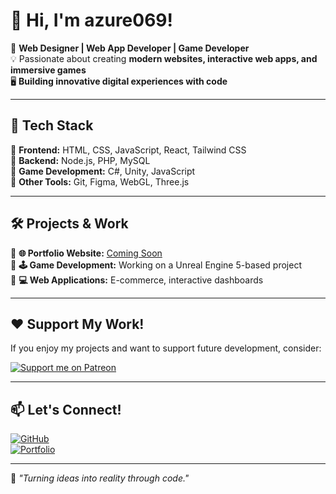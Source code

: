 # 👋 Hi, I'm azure069!

🎨 **Web Designer | Web App Developer | Game Developer**  
💡 Passionate about creating **modern websites, interactive web apps, and immersive games**  
🖥️ **Building innovative digital experiences with code**  

---

## 🚀 **Tech Stack**
🔹 **Frontend:** HTML, CSS, JavaScript, React, Tailwind CSS  
🔹 **Backend:** Node.js, PHP, MySQL  
🔹 **Game Development:** C#, Unity, JavaScript  
🔹 **Other Tools:** Git, Figma, WebGL, Three.js  

---

## 🛠️ **Projects & Work**
🔹 **🌐 Portfolio Website:** [Coming Soon](#)  
🔹 **🕹️ Game Development:** Working on a Unreal Engine 5-based project  
🔹 **💻 Web Applications:** E-commerce, interactive dashboards  

---

## ❤️ **Support My Work!**
If you enjoy my projects and want to support future development, consider:  

[![Support me on Patreon](https://img.shields.io/badge/Support-Patreon-orange.svg)](https://www.patreon.com/Azure069)

---

## 📫 **Let's Connect!**
[![GitHub](https://img.shields.io/badge/GitHub-Profile-blue?logo=github)](https://github.com/azure069)   
[![Portfolio](https://img.shields.io/badge/Portfolio-Website-black?logo=web)](#)  

---

🚀 _"Turning ideas into reality through code."_  
